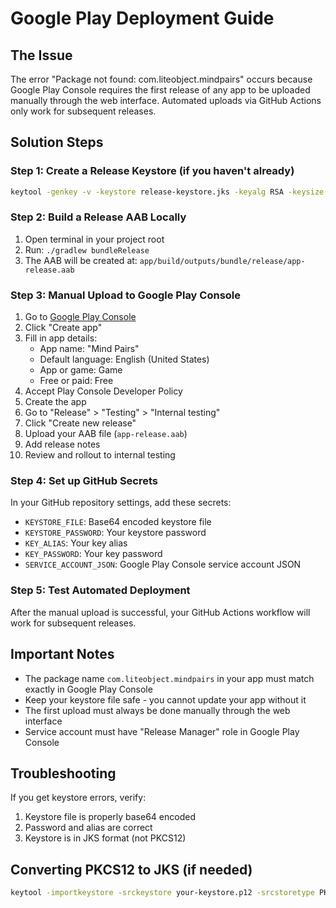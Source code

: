 # Google Play Deployment Guide

## The Issue
The error "Package not found: com.liteobject.mindpairs" occurs because Google Play Console requires the first release of any app to be uploaded manually through the web interface. Automated uploads via GitHub Actions only work for subsequent releases.

## Solution Steps

### Step 1: Create a Release Keystore (if you haven't already)
```bash
keytool -genkey -v -keystore release-keystore.jks -keyalg RSA -keysize 2048 -validity 10000 -alias your-key-alias
```

### Step 2: Build a Release AAB Locally
1. Open terminal in your project root
2. Run: `./gradlew bundleRelease`
3. The AAB will be created at: `app/build/outputs/bundle/release/app-release.aab`

### Step 3: Manual Upload to Google Play Console
1. Go to [Google Play Console](https://play.google.com/console)
2. Click "Create app"
3. Fill in app details:
   - App name: "Mind Pairs"
   - Default language: English (United States)
   - App or game: Game
   - Free or paid: Free
4. Accept Play Console Developer Policy
5. Create the app
6. Go to "Release" > "Testing" > "Internal testing"
7. Click "Create new release"
8. Upload your AAB file (`app-release.aab`)
9. Add release notes
10. Review and rollout to internal testing

### Step 4: Set up GitHub Secrets
In your GitHub repository settings, add these secrets:
- `KEYSTORE_FILE`: Base64 encoded keystore file
- `KEYSTORE_PASSWORD`: Your keystore password
- `KEY_ALIAS`: Your key alias
- `KEY_PASSWORD`: Your key password
- `SERVICE_ACCOUNT_JSON`: Google Play Console service account JSON

### Step 5: Test Automated Deployment
After the manual upload is successful, your GitHub Actions workflow will work for subsequent releases.

## Important Notes
- The package name `com.liteobject.mindpairs` in your app must match exactly in Google Play Console
- Keep your keystore file safe - you cannot update your app without it
- The first upload must always be done manually through the web interface
- Service account must have "Release Manager" role in Google Play Console

## Troubleshooting
If you get keystore errors, verify:
1. Keystore file is properly base64 encoded
2. Password and alias are correct
3. Keystore is in JKS format (not PKCS12)

## Converting PKCS12 to JKS (if needed)
```bash
keytool -importkeystore -srckeystore your-keystore.p12 -srcstoretype PKCS12 -destkeystore release-keystore.jks -deststoretype JKS
```
